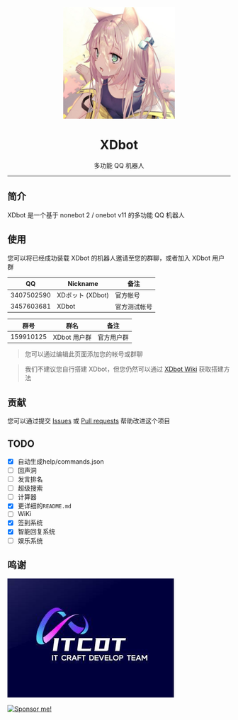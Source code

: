 <center>
<img src="./images/head.jpg" width="50%" />
<h1>XDbot</h1>
<p>多功能  QQ 机器人</p>
</center>
 
-----

## 简介

XDbot 是一个基于 nonebot 2 / onebot v11 的多功能 QQ 机器人

## 使用

您可以将已经成功装载 XDbot 的机器人邀请至您的群聊，或者加入 XDbot 用户群

| QQ         | Nickname        | 备注             |
|------------|-----------------|-----------------|
| 3407502590 | XDボット (XDbot) | 官方帐号          |
| 3457603681 | XDbot           | 官方测试帐号       |

| 群号          | 群名            | 备注               |
|--------------|-----------------|-------------------|
| 159910125    | XDbot 用户群     | 官方用户群          |

> 您可以通过编辑此页面添加您的帐号或群聊

> 我们不建议您自行搭建 XDbot，但您仍然可以通过 [XDbot Wiki](https://github.com/This-is-XiaoDeng/XDbot/wiki) 获取搭建方法


## 贡献

您可以通过提交 [Issues](https://github.com/This-is-XiaoDeng/XDbot/issues) 或 [Pull requests](https://github.com/This-is-XiaoDeng/XDbot/pulls) 帮助改进这个项目

## TODO

- [x] 自动生成help/commands.json
- [ ] 回声洞
- [ ] 发言排名
- [ ] 超级搜索
- [ ] 计算器
- [x] 更详细的`README.md`
- [ ] WiKi
- [x] 签到系统
- [x] 智能回复系统
- [ ] 娱乐系统

## 鸣谢

![IT Craft Development Team](./images/itcdt.jpg)

<a href="https://pay.thisisxd.top/"><img src="https://img.shields.io/badge/Sponsor%20me!-green?logo=wechat&amp;logoColor=white&amp;style=flat" alt="Sponsor me!"></a>

